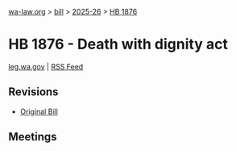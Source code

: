 [wa-law.org](/) > [bill](/bill/) > [2025-26](/bill/2025-26/) > [HB 1876](/bill/2025-26/hb/1876/)

# HB 1876 - Death with dignity act
[leg.wa.gov](https://app.leg.wa.gov/billsummary?BillNumber=1876&Year=2025&Initiative=false) | [RSS Feed](./rss.xml)

## Revisions
* [Original Bill](1/)

## Meetings